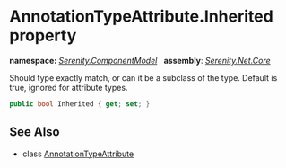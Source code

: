 # AnnotationTypeAttribute.Inherited property
**namespace:** *[Serenity.ComponentModel](../../README.md#serenity.componentmodel-namespace)*   **assembly**: *[Serenity.Net.Core](../../README.md)*

Should type exactly match, or can it be a subclass of the type. Default is true, ignored for attribute types.

```csharp
public bool Inherited { get; set; }
```

## See Also

* class [AnnotationTypeAttribute](../AnnotationTypeAttribute.md)
